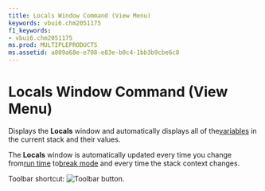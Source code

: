 ```yaml
---
title: Locals Window Command (View Menu)
keywords: vbui6.chm2051175
f1_keywords:
- vbui6.chm2051175
ms.prod: MULTIPLEPRODUCTS
ms.assetid: a809a68e-e708-e83e-b0c4-1bb3b9cbe6c8
---
```



# Locals Window Command (View Menu)

Displays the  **Locals** window and automatically displays all of the[variables](vbe-glossary.md) in the current stack and their values.

The  **Locals** window is automatically updated every time you change from[run time](vbe-glossary.md) to[break mode](vbe-glossary.md) and every time the stack context changes.

Toolbar shortcut: 
![Toolbar button](images/tbr_lowd_ZA01201713.gif).


